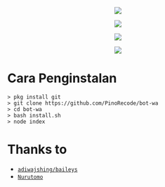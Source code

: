 <p align="center">
<img src="https://storage.caliph71.xyz/img/itsuki.jpg"/>
</p>


<p align="center">
  <img src="https://github-readme-stats.vercel.app/api/pin/?username=Pino&repo=bot-wa&theme=tokyonight" />
</p>
<p align="center">
<a href="https://github.com/PinoRecode"><img src="https://img.shields.io/badge/Author-PINO-red.svg?style=for-the-badge&logo=github"/><a/>
</p>
<p align="center">
<a href="https://javascript.com"><img src="https://img.shields.io/badge/Made%20With-javascript-cyan.svg?style=for-the-badge&logo=javascript"/><a/>
</p>

# Cara Penginstalan
```
> pkg install git
> git clone https://github.com/PinoRecode/bot-wa
> cd bot-wa
> bash install.sh
> node index
```

# Thanks to
* [`adiwajshing/baileys`](https://github.com/adiwajshing/baileys)
* [`Nurutomo`](https://github.com/nurutomo)
